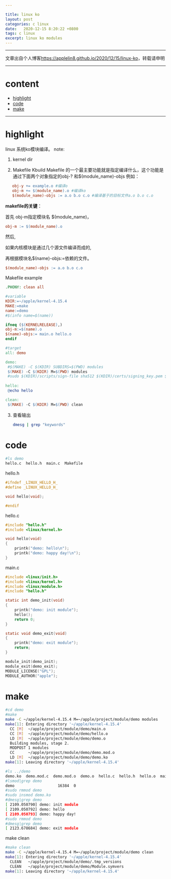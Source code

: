 ```yaml
---

title: linux ko
layout: post
categories: c linux
date:   2020-12-15 8:20:22 +0800
tags: c linux
excerpt: linux ko modules
---
```

--------------------
文章出自个人博客<https://applelin8.github.io/2020/12/15/linux-ko>，转载请申明

------------------


# content <span id="home">

* [highlight](#1)
* [code](#2)
* [make](#3)

  
----------------------------

# highlight <span id="1">

linux 系统ko模块编译。
note:
1. kernel dir

2. Makefile
    Kbuild Makefile 的一个最主要功能就是指定编译什么，这个功能是通过下面两个对象指定的obj-? 和$(module_name)-objs 
       例如：
    
```makefile
   obj-y += example.o #编译o
   obj-m += $(module_name).o #编译ko
   $(module_name)-objs := a.o b.o c.o #编译基于的目标文件a.o b.o c.o
```

   

   **makefile的关键**：

   首先 obj-m指定模块名 $(module_name)，

   ```makefile
   obj-m := $(module_name).o 
   ```

   然后,

   如果内核模块是通过几个源文件编译而成的,

   再根据模块名$(name)-objs:=依赖的文件。

   ```makefile
   $(module_name)-objs := a.o b.o c.o
   ```

   Makefile example

   ```makefile
   .PHONY: clean all

   #variable
   KDIR:=~/apple/kernel-4.15.4
   MAKE:=make
   name:=demo
   #$(info name=$(name))
   
   ifneq ($(KERNELRELEASE),)
   obj-m:=$(name).o
   $(name)-objs:= main.o hello.o
   endif
   
   #target
   all: demo
   
   demo:
   	#$(MAKE) -C $(KDIR) SUBDIRS=$(PWD) modules
   	$(MAKE) -C $(KDIR) M=$(PWD) modules
   	#sudo $(KDIR)/scripts/sign-file sha512 $(KDIR)/certs/signing_key.pem $(KDIR)/certs/signing_key.x509 $(name).ko
   	
   hello:
   	@echo hello
   
   clean:
   	$(MAKE) -C $(KDIR) M=$(PWD) clean
   ```

3. 查看输出

   ```bash
   dmesg | grep "keywords"
   ```

# code <span id="2">

```bash
#ls demo
hello.c  hello.h  main.c  Makefile
```



hello.h

```c
#ifndef _LINUX_HELLO_H_
#define _LINUX_HELLO_H_

void hello(void);

#endif
```

hello.c

```c
#include "hello.h"
#include <linux/kernel.h>

void hello(void)
{
    printk("demo: hello\n");
    printk("demo: happy day!\n");
}

```



main.c

```c
#include <linux/init.h>  
#include <linux/kernel.h>  
#include <linux/module.h> 
#include "hello.h"

static int demo_init(void)  
{  
    printk("demo: init module");
    hello();
    return 0;  
}  

static void demo_exit(void)  
{  
    printk("demo: exit module");  
    return;  
}  

module_init(demo_init);  
module_exit(demo_exit);  
MODULE_LICENSE("GPL");  
MODULE_AUTHOR("apple");
```
# make <span id="3">

```bash
#cd demo
#make
make -C ~/apple/kernel-4.15.4 M=~/apple/project/module/demo modules
make[1]: Entering directory '~/apple/kernel-4.15.4'
  CC [M]  ~/apple/project/module/demo/main.o
  CC [M]  ~/apple/project/module/demo/hello.o
  LD [M]  ~/apple/project/module/demo/demo.o
  Building modules, stage 2.
  MODPOST 1 modules
  CC      ~/apple/project/module/demo/demo.mod.o
  LD [M]  ~/apple/project/module/demo/demo.ko
make[1]: Leaving directory '~/apple/kernel-4.15.4'
```



```bash
#ls ../demo
demo.ko  demo.mod.c  demo.mod.o  demo.o  hello.c  hello.h  hello.o  main.c  main.o  Makefile  modules.order  Module.symvers
#lsmod|grep demo
demo                   16384  0
#sudo rmmod demo
#sudo insmod demo.ko
#dmesg|grep demo
[ 2109.050790] demo: init module
[ 2109.050792] demo: hello
[ 2109.050793] demo: happy day!
#sudo rmmod demo
#dmesg|grep demo
[ 2123.678684] demo: exit module
```

make clean

```bash
#make clean
make -C ~/apple/kernel-4.15.4 M=~/apple/project/module/demo clean
make[1]: Entering directory '~/apple/kernel-4.15.4'
  CLEAN   ~/apple/project/module/demo/.tmp_versions
  CLEAN   ~/apple/project/module/demo/Module.symvers
make[1]: Leaving directory '~/apple/kernel-4.15.4'
```
